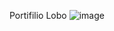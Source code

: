 Portifilio Lobo
![image](https://github.com/itspedromedeiros/lobo-portfolio/assets/114539651/f35f5f67-454d-4604-9606-cd0a5aa99b73)

